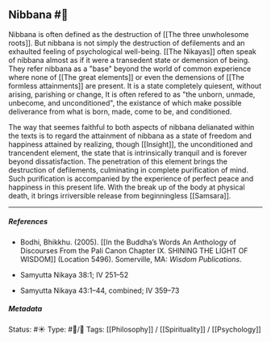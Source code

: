 ## Nibbana  #🧠

Nibbana is often defined as the destruction of [[The three unwholesome roots]]. But nibbana is not simply the destruction of defilements and an exhaulted feeling of psychological well-being. [[The Nikayas]] often speak of nibbana almost as if it were a transedent state or demension of being. They refer nibbana as a "base" beyond the world of common experience where none of [[The great elements]] or even the demensions of [[The formless attainments]] are present. It is a state completely quiesent, without arising, parishing or change, It is often refered to as "the unborn, unmade, unbecome, and unconditioned", the existance of which make possible deliverance from what is born, made, come to be, and conditioned.

The way that seemes faithful to both aspects of nibbana delianated within the texts is to regard the attainment of nibbana as a state of freedom and happiness attained by realizing, though [[Insight]], the unconditioned and trancendent element, the state that is intrinsically tranquil and is forever beyond dissatisfaction. The penetration of this element brings the destruction of defilements, culminating in complete purification of mind. Such purification is accompanied by the experience of perfect peace and happiness in this present life. With the break up of the body at physical death, it brings irriversible release from beginningless [[Samsara]].

___

##### References

- Bodhi, Bhikkhu. (2005). [[In the Buddha’s Words An Anthology of Discourses From the Pali Canon Chapter IX. SHINING THE LIGHT OF WISDOM]] (Location 5496). Somerville, MA: _Wisdom Publications_.

- Samyutta Nikaya 38:1; IV 251–52

- Samyutta Nikaya 43:1–44, combined; IV 359–73

##### Metadata
Status:  #☀️ 
Type:  #🔵/🔵 
Tags: [[Philosophy]] / [[Spirituality]] / [[Psychology]]